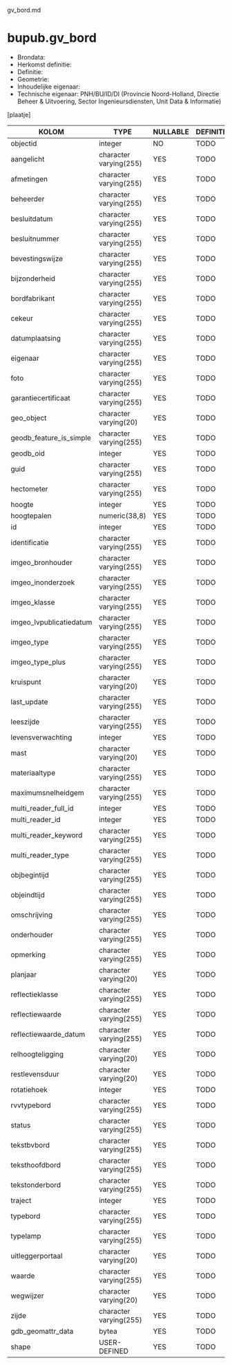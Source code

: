 gv_bord.md

# bupub.gv_bord


* Brondata: 
* Herkomst definitie: 
* Definitie: 
* Geometrie: 
* Inhoudelijke eigenaar: 
* Technische eigenaar: PNH/BU/ID/DI (Provincie Noord-Holland, Directie Beheer & Uitvoering, Sector Ingenieursdiensten, Unit Data & Informatie)

[plaatje]


|KOLOM                            |TYPE                       |NULLABLE|DEFINITIE|
|------                           |----                       |-----   |-----    |
|objectid                         |integer                    |NO      |TODO|
|aangelicht                       |character varying(255)     |YES     |TODO|
|afmetingen                       |character varying(255)     |YES     |TODO|
|beheerder                        |character varying(255)     |YES     |TODO|
|besluitdatum                     |character varying(255)     |YES     |TODO|
|besluitnummer                    |character varying(255)     |YES     |TODO|
|bevestingswijze                  |character varying(255)     |YES     |TODO|
|bijzonderheid                    |character varying(255)     |YES     |TODO|
|bordfabrikant                    |character varying(255)     |YES     |TODO|
|cekeur                           |character varying(255)     |YES     |TODO|
|datumplaatsing                   |character varying(255)     |YES     |TODO|
|eigenaar                         |character varying(255)     |YES     |TODO|
|foto                             |character varying(255)     |YES     |TODO|
|garantiecertificaat              |character varying(255)     |YES     |TODO|
|geo_object                       |character varying(20)      |YES     |TODO|
|geodb_feature_is_simple          |character varying(255)     |YES     |TODO|
|geodb_oid                        |integer                    |YES     |TODO|
|guid                             |character varying(255)     |YES     |TODO|
|hectometer                       |character varying(255)     |YES     |TODO|
|hoogte                           |integer                    |YES     |TODO|
|hoogtepalen                      |numeric(38,8)              |YES     |TODO|
|id                               |integer                    |YES     |TODO|
|identificatie                    |character varying(255)     |YES     |TODO|
|imgeo_bronhouder                 |character varying(255)     |YES     |TODO|
|imgeo_inonderzoek                |character varying(255)     |YES     |TODO|
|imgeo_klasse                     |character varying(255)     |YES     |TODO|
|imgeo_lvpublicatiedatum          |character varying(255)     |YES     |TODO|
|imgeo_type                       |character varying(255)     |YES     |TODO|
|imgeo_type_plus                  |character varying(255)     |YES     |TODO|
|kruispunt                        |character varying(20)      |YES     |TODO|
|last_update                      |character varying(255)     |YES     |TODO|
|leeszijde                        |character varying(255)     |YES     |TODO|
|levensverwachting                |integer                    |YES     |TODO|
|mast                             |character varying(20)      |YES     |TODO|
|materiaaltype                    |character varying(255)     |YES     |TODO|
|maximumsnelheidgem               |character varying(255)     |YES     |TODO|
|multi_reader_full_id             |integer                    |YES     |TODO|
|multi_reader_id                  |integer                    |YES     |TODO|
|multi_reader_keyword             |character varying(255)     |YES     |TODO|
|multi_reader_type                |character varying(255)     |YES     |TODO|
|objbegintijd                     |character varying(255)     |YES     |TODO|
|objeindtijd                      |character varying(255)     |YES     |TODO|
|omschrijving                     |character varying(255)     |YES     |TODO|
|onderhouder                      |character varying(255)     |YES     |TODO|
|opmerking                        |character varying(255)     |YES     |TODO|
|planjaar                         |character varying(20)      |YES     |TODO|
|reflectieklasse                  |character varying(255)     |YES     |TODO|
|reflectiewaarde                  |character varying(255)     |YES     |TODO|
|reflectiewaarde_datum            |character varying(255)     |YES     |TODO|
|relhoogteligging                 |character varying(20)      |YES     |TODO|
|restlevensduur                   |character varying(20)      |YES     |TODO|
|rotatiehoek                      |integer                    |YES     |TODO|
|rvvtypebord                      |character varying(255)     |YES     |TODO|
|status                           |character varying(255)     |YES     |TODO|
|tekstbvbord                      |character varying(255)     |YES     |TODO|
|teksthoofdbord                   |character varying(255)     |YES     |TODO|
|tekstonderbord                   |character varying(255)     |YES     |TODO|
|traject                          |integer                    |YES     |TODO|
|typebord                         |character varying(255)     |YES     |TODO|
|typelamp                         |character varying(255)     |YES     |TODO|
|uitleggerportaal                 |character varying(20)      |YES     |TODO|
|waarde                           |character varying(255)     |YES     |TODO|
|wegwijzer                        |character varying(20)      |YES     |TODO|
|zijde                            |character varying(255)     |YES     |TODO|
|gdb_geomattr_data                |bytea                      |YES     |TODO|
|shape                            |USER-DEFINED               |YES     |TODO|
